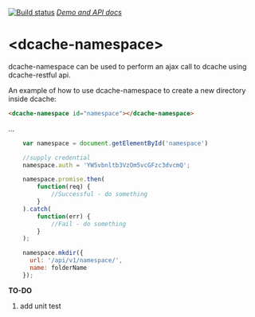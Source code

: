 [![Build status](https://travis-ci.org/dcache-elements/dcache-namespace.svg?branch=master)](https://travis-ci.org/dcache-elements/dcache-namespace)
_[Demo and API docs](https://dcache-elements.github.io/dcache-namespace/components/create-namespace/)_

# \<dcache-namespace\>

dcache-namespace can be used to perform an ajax call to dcache using 
dcache-restful api.

An example of how to use dcache-namespace to create a new directory 
inside dcache:

```html
<dcache-namespace id="namespace"></dcache-namespace>
```
...

```javascript
    var namespace = document.getElementById('namespace')

    //supply credential
    namespace.auth = 'YW5vbnltb3VzOm5vcGFzc3dvcmQ';

    namespace.promise.then(
        function(req) {
            //Successful - do something 
        }
    ).catch(
        function(err) {
            //Fail - do something
        }
    );

    namespace.mkdir({
      url: '/api/v1/namespace/', 
      name: folderName
    });
```

**TO-DO**
1. add unit test